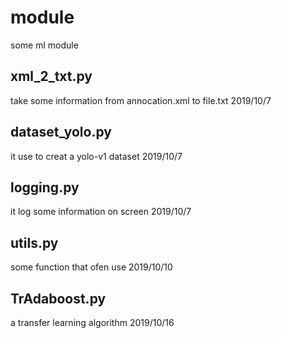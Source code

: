 # module
some ml module

## xml_2_txt.py
take some information from annocation.xml to file.txt 	2019/10/7

## dataset_yolo.py
it use to creat a yolo-v1 dataset	2019/10/7

## logging.py
it log some information on screen		2019/10/7

## utils.py
some function that ofen use		2019/10/10

## TrAdaboost.py
a transfer learning algorithm		2019/10/16